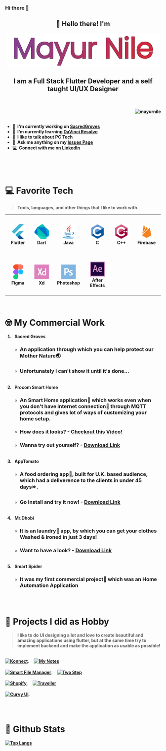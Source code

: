 ### Hi there 👋

<div align="center">
    <h2>👋 Hello there! I'm</h2>
    <b>
    <img src="media/name-animation.gif" height="110">
    <br>
    <h2>I am a Full Stack Flutter Developer and a self taught UI/UX Designer</h3>
</div>
<br><br>
<a href="#mayurnile-title">
  <img src="https://github-readme-stats.vercel.app/api?username=mayurnile&show_icons=true&count_private=true&include_all_commits=true&theme=dracula" alt="mayurnile" align="right" />
</a>

<div><br><br></div>

- 🔭 &nbsp;I'm currently working on **[SacredGroves]()**
- 🌱 &nbsp;I’m currently learning **[DaVinci Resolve](https://www.blackmagicdesign.com/in/products/davinciresolve/)**
- 💬 &nbsp;I like to talk about **PC Tech**
- 📮 &nbsp;Ask me anything on my **[Issues Page](https://github.com/mayurnile/mayurnile/issues)**
- 💻 &nbsp;Connect with me on **[LinkedIn](https://www.linkedin.com/in/mayurnile/)**

<br><br><br>

# 💻 Favorite Tech

> Tools, languages, and other things that I like to work with.

<table>
  <tr height="130">
    <td align="center" width="120">
        <img src="./media/icons/flutter-original.svg" width="48" height="48" alt="Flutter" />
      </a>
      <br>Flutter
    </td>
    <td align="center" width="120">
        <img src="./media/icons/dart-original.svg" width="48" height="48" alt="Dart" />
      </a>
      <br>Dart
    </td>
    <td align="center" width="120">
        <img src="./media/icons/java-original.svg" width="48" height="48" alt="Java" />
      </a>
      <br>Java
    </td>
    <td align="center" width="120">
        <img src="./media/icons/c-original.svg" width="48" height="48" alt="C" />
      </a>
      <br>C
    </td>
    <td align="center" width="120">
        <img src="./media/icons/cplusplus-original.svg" width="48" height="48" alt="C++" />
      </a>
      <br>C++
    </td>
    <td align="center" width="120">
        <img src="./media/icons/firebase-plain.svg" width="48" height="48" alt="Firebase" />
      </a>
      <br>Firebase
    </td>
  </tr>
  <tr height="130"> 
    <td align="center" width="120">
        <img src="./media/icons/figma-original.svg" width="48" height="48" alt="Figma" />
      </a>
      <br>Figma
    </td>
    <td align="center" width="120">
        <img src="./media/icons/xd-plain.svg" width="48" height="48" alt="Adobe Xd" />
      </a>
      <br>Xd
    </td>
    <td align="center" width="120">
        <img src="./media/icons/photoshop-plain.svg" width="48" height="48" alt="Adobe Photoshop" />
      </a>
      <br>Photoshop
    </td>
    <td align="center" width="120">
        <img src="./media/icons/aftereffects-original.svg" width="48" height="48" alt="Adobe After Effects" />
      </a>
      <br>After Effects
    </td>
  </tr>
</table>
<br>

# 🤓 My Commercial Work

1.  &nbsp;&nbsp;Sacred Groves
    -   ### An application through which you can help protect our Mother Nature🌏
    -   ### Unfortunately I can't show it until it's done...
    &nbsp;
1.  &nbsp;&nbsp;Procom Smart Home
    -   ### An Smart Home application📱 which works even when you don't have internet connection📶 through MQTT protocols and gives lot of ways of customizing your home setup.
    -   ### How does it looks? - [Checkout this Video!](https://www.youtube.com/watch?v=JkBJJpUsfkI&t=12s)
    -   ### Wanna try out yourself? - [Download Link](https://play.google.com/store/apps/details?id=com.shade.procom)
    &nbsp;
1.  &nbsp;&nbsp;AppTomato
    -   ### A food ordering app🥗, built for U.K. based audience, which had a deliverence to the clients in under 45 days⏩. 
    -   ### Go install and try it now! - [Download Link](https://play.google.com/store/apps/details?id=com.oetd.tomato)
    &nbsp;
1.  &nbsp;&nbsp;Mr.Dhobi
    -   ### It is an laundry🧺 app, by which you can get your clothes Washed & Ironed in just 3 days!
    -   ### Want to have a look? - [Download Link](https://play.google.com/store/apps/details?id=com.oetd.mrdhobi)
    &nbsp;
1.  &nbsp;&nbsp;Smart Spider
    -   ### It was my first commercial project👦 which was an Home Automation Application

<br><br>

# 💓 Projects I did as Hobby
> I like to do UI designing a lot and love to create beautiful and amazing applications using flutter, but at the same time try to implement backend and make the application as usable as possible!

<br>
<a href="https://github.com/mayurnile/konnect">
  <img align="center" src="https://github-readme-stats.vercel.app/api/pin/?username=mayurnile&repo=konnect&show_icons=true&line_height=27&title_color=6aa6f8&text_color=8a919a&icon_color=6aa6f8&bg_color=22272e" alt="Konnect" />
</a>
&nbsp;&nbsp;&nbsp;&nbsp;
<a href="https://github.com/mayurnile/my_notes">
  <img align="center" src="https://github-readme-stats.vercel.app/api/pin/?username=mayurnile&repo=my_notes&show_icons=true&line_height=27&title_color=6aa6f8&text_color=8a919a&icon_color=6aa6f8&bg_color=22272e" alt="My Notes" />
</a>
<br><br>
<a href="https://github.com/mayurnile/smart_file_manager">
  <img align="center" src="https://github-readme-stats.vercel.app/api/pin/?username=mayurnile&repo=smart_file_manager&show_icons=true&line_height=27&title_color=6aa6f8&text_color=8a919a&icon_color=6aa6f8&bg_color=22272e" alt="Smart File Manager" />
</a>
&nbsp;&nbsp;&nbsp;&nbsp;
<a href="https://github.com/mayurnile/twostep">
  <img align="center" src="https://github-readme-stats.vercel.app/api/pin/?username=mayurnile&repo=twostep&show_icons=true&line_height=27&title_color=6aa6f8&text_color=8a919a&icon_color=6aa6f8&bg_color=22272e" alt="Two Step" />
</a>
<br><br>
<a href="https://github.com/mayurnile/shopify">
  <img align="center" src="https://github-readme-stats.vercel.app/api/pin/?username=mayurnile&repo=shopify&show_icons=true&line_height=27&title_color=6aa6f8&text_color=8a919a&icon_color=6aa6f8&bg_color=22272e" alt="Shopify" />
</a>
&nbsp;&nbsp;&nbsp;&nbsp;
<a href="https://github.com/mayurnile/traveller">
  <img align="center" src="https://github-readme-stats.vercel.app/api/pin/?username=mayurnile&repo=traveller&show_icons=true&line_height=27&title_color=6aa6f8&text_color=8a919a&icon_color=6aa6f8&bg_color=22272e" alt="Traveller" />
</a>
<br><br>
<a href="https://github.com/mayurnile/curvy_ui">
  <img align="center" src="https://github-readme-stats.vercel.app/api/pin/?username=mayurnile&repo=curvy_ui&show_icons=true&line_height=27&title_color=6aa6f8&text_color=8a919a&icon_color=6aa6f8&bg_color=22272e" alt="Curvy UI" />
</a>
&nbsp;&nbsp;&nbsp;&nbsp;


<br><br>

# 🧾 Github Stats

[![Top Langs](https://github-readme-stats.vercel.app/api/top-langs/?username=mayurnile&theme=tokyonight)](https://github.com/mayurnile/github-readme-stats)


<!--
**mayurnile/mayurnile** is a ✨ _special_ ✨ repository because its `README.md` (this file) appears on your GitHub profile.

Here are some ideas to get you started:

- 🔭 I’m currently working on ...
- 🌱 I’m currently learning ...
- 👯 I’m looking to collaborate on ...
- 🤔 I’m looking for help with ...
- 💬 Ask me about ...
- 📫 How to reach me: ...
- 😄 Pronouns: ...
- ⚡ Fun fact: ...
-->
